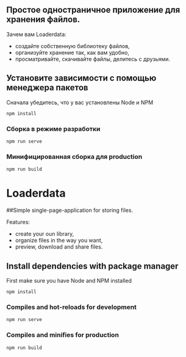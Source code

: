 ## Простое одностраничное приложение для хранения файлов.

Зачем вам Loaderdata:
- создайте собственную библиотеку файлов,
- организуйте хранение так, как вам удобно,
- просматривайте, скачивайте файлы, делитесь с друзьями.

## Установите зависимости с помощью менеджера пакетов
Сначала убедитесь, что у вас установлены Node и NPM
```
npm install
```

### Сборка в режиме разработки
```
npm run serve
```

### Минифицированная сборка для production
```
npm run build
```

# Loaderdata

##Simple single-page-application for storing files.

Features:
- create your oun library,
- organize files in the way you want,
- preview, download and share files.

## Install dependencies with package manager
First make sure you have Node and NPM installed
```
npm install
```

### Compiles and hot-reloads for development
```
npm run serve
```

### Compiles and minifies for production
```
npm run build
```

